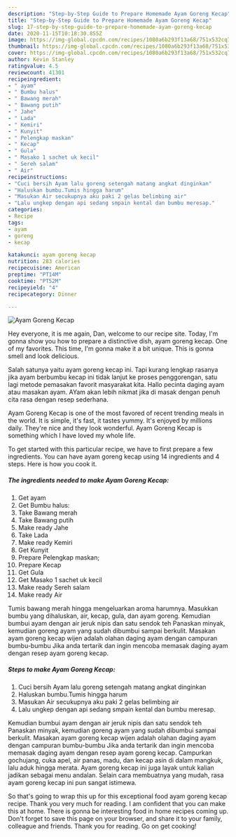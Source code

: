 ```yaml
---
description: "Step-by-Step Guide to Prepare Homemade Ayam Goreng Kecap"
title: "Step-by-Step Guide to Prepare Homemade Ayam Goreng Kecap"
slug: 17-step-by-step-guide-to-prepare-homemade-ayam-goreng-kecap
date: 2020-11-15T10:18:30.855Z
image: https://img-global.cpcdn.com/recipes/1080a6b293f13a68/751x532cq70/ayam-goreng-kecap-foto-resep-utama.jpg
thumbnail: https://img-global.cpcdn.com/recipes/1080a6b293f13a68/751x532cq70/ayam-goreng-kecap-foto-resep-utama.jpg
cover: https://img-global.cpcdn.com/recipes/1080a6b293f13a68/751x532cq70/ayam-goreng-kecap-foto-resep-utama.jpg
author: Kevin Stanley
ratingvalue: 4.5
reviewcount: 41301
recipeingredient:
- " ayam"
- " Bumbu halus"
- " Bawang merah"
- " Bawang putih"
- " Jahe"
- " Lada"
- " Kemiri"
- " Kunyit"
- " Pelengkap maskan"
- " Kecap"
- " Gula"
- " Masako 1 sachet uk kecil"
- " Sereh salam"
- " Air"
recipeinstructions:
- "Cuci bersih Ayam lalu goreng setengah matang angkat dinginkan"
- "Haluskan bumbu.Tumis hingga harum"
- "Masukan Air secukupnya aku paki 2 gelas belimbing air"
- "Lalu ungkep dengan api sedang smpain kental dan bumbu meresap."
categories:
- Recipe
tags:
- ayam
- goreng
- kecap

katakunci: ayam goreng kecap 
nutrition: 283 calories
recipecuisine: American
preptime: "PT14M"
cooktime: "PT52M"
recipeyield: "4"
recipecategory: Dinner

---
```



![Ayam Goreng Kecap](https://img-global.cpcdn.com/recipes/1080a6b293f13a68/751x532cq70/ayam-goreng-kecap-foto-resep-utama.jpg)

Hey everyone, it is me again, Dan, welcome to our recipe site. Today, I'm gonna show you how to prepare a distinctive dish, ayam goreng kecap. One of my favorites. This time, I'm gonna make it a bit unique. This is gonna smell and look delicious.

Salah satunya yaitu ayam goreng kecap ini. Tapi kurang lengkap rasanya jika ayam berbumbu kecap ini tidak lanjut ke proses penggorengan, satu lagi metode pemasakan favorit masyarakat kita. Hallo pecinta daging ayam atau masakan ayam. AYam akan lebih nikmat jika di masak dengan penuh cita rasa dengan resep sederhana.

Ayam Goreng Kecap is one of the most favored of recent trending meals in the world. It is simple, it's fast, it tastes yummy. It's enjoyed by millions daily. They're nice and they look wonderful. Ayam Goreng Kecap is something which I have loved my whole life.


To get started with this particular recipe, we have to first prepare a few ingredients. You can have ayam goreng kecap using 14 ingredients and 4 steps. Here is how you cook it.

<!--inarticleads1-->

##### The ingredients needed to make Ayam Goreng Kecap:

1. Get  ayam
1. Get  Bumbu halus:
1. Take  Bawang merah
1. Take  Bawang putih
1. Make ready  Jahe
1. Take  Lada
1. Make ready  Kemiri
1. Get  Kunyit
1. Prepare  Pelengkap maskan;
1. Prepare  Kecap
1. Get  Gula
1. Get  Masako 1 sachet uk kecil
1. Make ready  Sereh salam
1. Make ready  Air


Tumis bawang merah hingga mengeluarkan aroma harumnya. Masukkan bumbu yang dihaluskan, air, kecap, gula, dan ayam goreng. Kemudian bumbui ayam dengan air jeruk nipis dan satu sendok teh Panaskan minyak, kemudian goreng ayam yang sudah dibumbui sampai berkulit. Masakan ayam goreng kecap wijen adalah olahan daging ayam dengan campuran bumbu-bumbu Jika anda tertarik dan ingin mencoba memasak daging ayam dengan resep ayam goreng kecap. 

<!--inarticleads2-->

##### Steps to make Ayam Goreng Kecap:

1. Cuci bersih Ayam lalu goreng setengah matang angkat dinginkan
1. Haluskan bumbu.Tumis hingga harum
1. Masukan Air secukupnya aku paki 2 gelas belimbing air
1. Lalu ungkep dengan api sedang smpain kental dan bumbu meresap.


Kemudian bumbui ayam dengan air jeruk nipis dan satu sendok teh Panaskan minyak, kemudian goreng ayam yang sudah dibumbui sampai berkulit. Masakan ayam goreng kecap wijen adalah olahan daging ayam dengan campuran bumbu-bumbu Jika anda tertarik dan ingin mencoba memasak daging ayam dengan resep ayam goreng kecap. Campurkan gochujang, cuka apel, air panas, madu, dan kecap asin di dalam mangkuk, lalu aduk hingga merata. Ayam goreng kecap ini juga layak untuk kalian jadikan sebagai menu andalan. Selain cara membuatnya yang mudah, rasa ayam goreng kecap ini pun sangat istimewa. 

So that's going to wrap this up for this exceptional food ayam goreng kecap recipe. Thank you very much for reading. I am confident that you can make this at home. There is gonna be interesting food in home recipes coming up. Don't forget to save this page on your browser, and share it to your family, colleague and friends. Thank you for reading. Go on get cooking!
